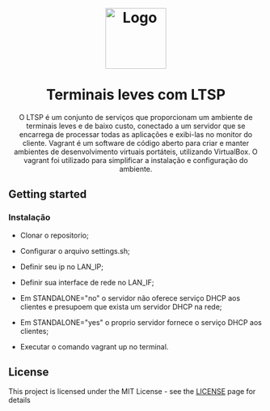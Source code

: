 <h1 align="center">
<br>
  <img src="YOUR_LOGO_URL" alt="Logo" width="120">
<br>
<br>
Terminais leves com LTSP
</h1>

<p align="center">O LTSP é um conjunto de serviços que proporcionam um ambiente de terminais leves e de baixo custo, conectado a um servidor que se encarrega de processar todas as aplicações e exibi-las no monitor do cliente.
Vagrant é um software de código aberto para criar e manter ambientes de desenvolvimento virtuais portáteis, utilizando VirtualBox.
O vagrant foi utilizado para simplificar a instalação e configuração do ambiente.</p>

## Getting started

<h3>Instalação</h3>

- Clonar o repositorio;

- Configurar o arquivo settings.sh;

- Definir seu ip no LAN_IP;

- Definir sua interface de rede no LAN_IF;

- Em STANDALONE="no" o servidor não oferece serviço DHCP aos clientes e presupoem que exista um servidor DHCP na rede;

- Em STANDALONE="yes" o proprio servidor fornece o serviço DHCP aos clientes;

- Executar o comando vagrant up no terminal.

## License

This project is licensed under the MIT License - see the [LICENSE](https://opensource.org/licenses/MIT) page for details
